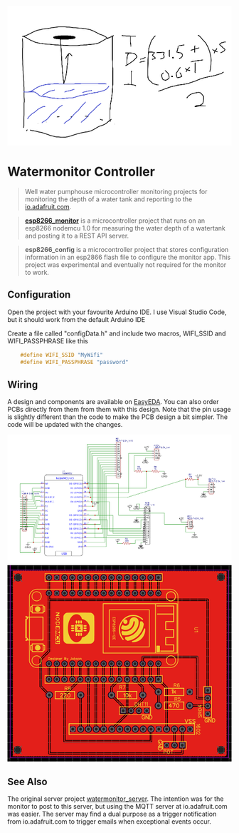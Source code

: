 ![Image](/images/WaterTankDiagram.png)

# Watermonitor Controller

> Well water pumphouse microcontroller monitoring projects for monitoring the depth of a water tank and reporting to the [io.adafruit.com](https://io.adafruit.com/).

> [**esp8266_monitor**](https://github.com/kokuda/watermonitor_controller/blob/master/esp8266_monitor/README.md) is a microcontroller project that runs on an esp8266 nodemcu 1.0 for measuring the water depth of a watertank and posting it to a REST API server.

> **esp8266_config** is a microcontroller project that stores configuration information in an esp2866 flash file to configure the monitor app. This project was experimental and eventually not required for the monitor to work.

## Configuration

Open the project with your favourite Arduino IDE. I use Visual Studio Code, but it should work from the default Arduino IDE

Create a file called "configData.h" and include two macros, WIFI_SSID and WIFI_PASSPHRASE like this

```C++
    #define WIFI_SSID "MyWifi"
    #define WIFI_PASSPHRASE "password"
```

## Wiring

A design and components are available on [EasyEDA](https://easyeda.com/kokuda/watermonitor_copy). You can also order PCBs directly from them from them with this design. Note that the pin usage is slightly different than the code to make the PCB design a bit simpler. The code will be updated with the changes.

![Image](/images/Circuit.png)
![Image](/images/PCB.png)

## See Also

The original server project [watermonitor_server](https://github.com/kokuda/watermonitor-server). The intention was for the monitor to post to this server, but using the MQTT server at io.adafruit.com was easier. The server may find a dual purpose as a trigger notification from io.adafruit.com to trigger emails when exceptional events occur.
